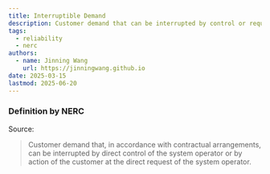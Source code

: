 ```yaml
---
title: Interruptible Demand
description: Customer demand that can be interrupted by control or request of the system operator.
tags:
  - reliability
  - nerc
authors:
  - name: Jinning Wang
    url: https://jinningwang.github.io
date: 2025-03-15
lastmod: 2025-06-20
---
```


### Definition by NERC

Source: <d-cite key="nerc2024glossary"></d-cite>

> Customer demand that, in accordance with contractual arrangements, can be interrupted by direct control of the system operator or by action of the customer at the direct request of the system operator.
